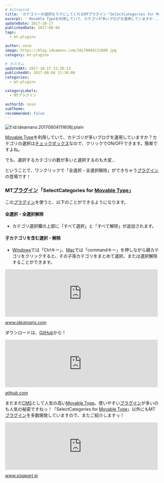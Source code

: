 ```yaml
---
# Astrowind
title: 'カテゴリーの選択をラクにしてくれるMTプラグイン「SelectCategories for Movable Type」は、全選択・全選択解除がワンクリックでできちゃいます！'
excerpt: ' Movable Typeを利用していて、カテゴリが多いブログを運用していますか...'
updateDate: 2017-10-17
publishedDate: 2017-08-04
tags: 
  - mt-plugins

author: nose
image: https://blog.ideamans.com/20170804111608.jpg
category: mt-plugins

# カスタム
updatedAt: 2017-10-17 15:36:13
publishedAt: 2017-08-04 11:30:00
categories: 
  - mt-plugins

categoryLabels: 
  - MTプラグイン

authorId: nose
subTheme: 
recommended: false
---
```


<p><img class="hatena-fotolife" title="f:id:ideamans:20170804111608j:plain" src="https://cdn-ak.f.st-hatena.com/images/fotolife/i/ideamans/20170804/20170804111608.jpg" alt="f:id:ideamans:20170804111608j:plain" /></p>
<p><a class="keyword" href="https://d.hatena.ne.jp/keyword/Movable%20Type">Movable Type</a>を利用していて、カテゴリが多いブログを運用していますか？カテゴリの選択は<a class="keyword" href="https://d.hatena.ne.jp/keyword/%A5%C1%A5%A7%A5%C3%A5%AF%A5%DC%A5%C3%A5%AF%A5%B9">チェックボックス</a>なので、クリックでON/OFFできます。簡単ですよね。</p>
<p>でも、選択するカテゴリの数が多いと選択するのも大変...</p>
<p>ということで、ワンクリックで「全選択・全選択解除」ができちゃう<a class="keyword" href="https://d.hatena.ne.jp/keyword/%A5%D7%A5%E9%A5%B0%A5%A4%A5%F3">プラグイン</a>の登場です！</p>
<h3>MT<a class="keyword" href="https://d.hatena.ne.jp/keyword/%A5%D7%A5%E9%A5%B0%A5%A4%A5%F3">プラグイン</a>「SelectCategories for <a class="keyword" href="https://d.hatena.ne.jp/keyword/Movable%20Type">Movable Type</a>」</h3>
<p>この<a class="keyword" href="https://d.hatena.ne.jp/keyword/%A5%D7%A5%E9%A5%B0%A5%A4%A5%F3">プラグイン</a>を使うと、以下のことができるようになります。</p>
<h4>全選択・全選択解除</h4>
<ul>
<li>カテゴリ選択欄の上部に「すべて選択」と「すべて解除」が追加されます。</li>
</ul>
<h4>子カテゴリを含む選択・解除</h4>
<ul>
<li><a class="keyword" href="https://d.hatena.ne.jp/keyword/Windows">Windows</a>では「Ctrlキー」、<a class="keyword" href="https://d.hatena.ne.jp/keyword/Mac">Mac</a>では「commandキー」を押しながら親カテゴリをクリックすると、その子孫カテゴリをまとめて選択、または選択解除することができます。</li>
</ul>
<p><iframe class="embed-card embed-webcard" style="display: block; width: 100%; height: 155px; max-width: 500px; margin: 10px 0px;" title="SelectCategories for Movable Type | アイデアマンズ株式会社" src="https://hatenablog-parts.com/embed?url=https%3A%2F%2Fwww.ideamans.com%2Fmt%2Fselectcategories%2F" frameborder="0" scrolling="no"></iframe><cite class="hatena-citation"><a href="https://www.ideamans.com/mt/selectcategories/">www.ideamans.com</a></cite></p>
<p>ダウンロードは、<a class="keyword" href="https://d.hatena.ne.jp/keyword/GitHub">GitHub</a>から！</p>
<p><iframe class="embed-card embed-webcard" style="display: block; width: 100%; height: 155px; max-width: 500px; margin: 10px 0px;" title="miyanaga/mt-plugin-select-categories" src="https://hatenablog-parts.com/embed?url=https%3A%2F%2Fgithub.com%2Fmiyanaga%2Fmt-plugin-select-categories" frameborder="0" scrolling="no"></iframe><cite class="hatena-citation"><a href="https://github.com/miyanaga/mt-plugin-select-categories">github.com</a></cite></p>
<p>まだまだ<a class="keyword" href="https://d.hatena.ne.jp/keyword/CMS">CMS</a>として人気の高い<a class="keyword" href="https://d.hatena.ne.jp/keyword/Movable%20Type">Movable Type</a>。使いやすい<a class="keyword" href="https://d.hatena.ne.jp/keyword/%A5%D7%A5%E9%A5%B0%A5%A4%A5%F3">プラグイン</a>が多いのも人気の秘密ですねっ！「SelectCategories for <a class="keyword" href="https://d.hatena.ne.jp/keyword/Movable%20Type">Movable Type</a>」以外にもMT<a class="keyword" href="https://d.hatena.ne.jp/keyword/%A5%D7%A5%E9%A5%B0%A5%A4%A5%F3">プラグイン</a>を多数開発していますので、またご紹介しますっ！</p>
<p><iframe class="embed-card embed-webcard" style="display: block; width: 100%; height: 155px; max-width: 500px; margin: 10px 0px;" title="CMS プラットフォーム Movable Type - クラウドもオンプレミスも幅広く対応可能なCMS - Six Apart" src="https://hatenablog-parts.com/embed?url=https%3A%2F%2Fwww.sixapart.jp%2Fmovabletype%2F" frameborder="0" scrolling="no"></iframe><cite class="hatena-citation"><a href="https://www.sixapart.jp/movabletype/">www.sixapart.jp</a></cite></p>
<p> </p>
